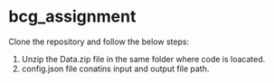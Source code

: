 # bcg_assignment

Clone the repository and follow the below steps:

1. Unzip the Data.zip file in the same folder where code is loacated.
2. config.json file conatins input and output file path.

